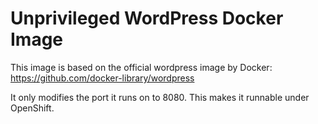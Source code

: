 # Unprivileged WordPress Docker Image

This image is based on the official wordpress image by Docker: https://github.com/docker-library/wordpress

It only modifies the port it runs on to 8080. This makes it runnable under OpenShift.
